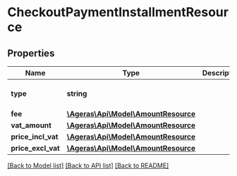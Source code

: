 # CheckoutPaymentInstallmentResource

## Properties
Name | Type | Description | Notes
------------ | ------------- | ------------- | -------------
**type** | **string** |  | [optional] [default to 'unknown']
**fee** | [**\Ageras\Api\Model\AmountResource**](AmountResource.md) |  | [optional] 
**vat_amount** | [**\Ageras\Api\Model\AmountResource**](AmountResource.md) |  | [optional] 
**price_incl_vat** | [**\Ageras\Api\Model\AmountResource**](AmountResource.md) |  | [optional] 
**price_excl_vat** | [**\Ageras\Api\Model\AmountResource**](AmountResource.md) |  | [optional] 

[[Back to Model list]](../README.md#documentation-for-models) [[Back to API list]](../README.md#documentation-for-api-endpoints) [[Back to README]](../README.md)


